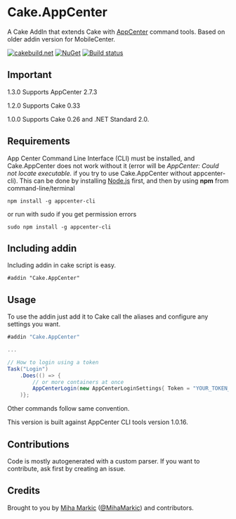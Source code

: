 ﻿# Cake.AppCenter

A Cake AddIn that extends Cake with [AppCenter](https://github.com/Microsoft/appcenter-cli/) command tools. Based on older addin version for MobileCenter.

[![cakebuild.net](https://img.shields.io/badge/WWW-cakebuild.net-blue.svg)](http://cakebuild.net/)
[![NuGet](https://img.shields.io/nuget/v/Cake.AppCenter.svg)](https://www.nuget.org/packages/Cake.AppCenter)
[![Build status](https://ci.appveyor.com/api/projects/status/vi07dth3d1gek7ak?svg=true)](https://ci.appveyor.com/project/cakecontrib/cake-appcenter)

## Important

1.3.0 Supports AppCenter 2.7.3

1.2.0 Supports Cake 0.33

1.0.0 Supports Cake 0.26 and .NET Standard 2.0.

## Requirements

App Center Command Line Interface (CLI) must be installed, and Cake.AppCenter does not work without it (error will be *AppCenter: Could not locate executable.* if you try to use Cake.AppCenter without appcenter-cli). This can be done by installing [Node.js](https://nodejs.org/) first, and then by using **npm** from command-line/terminal

```
npm install -g appcenter-cli
```

or run with sudo if you get permission errors

```
sudo npm install -g appcenter-cli
```

## Including addin
Including addin in cake script is easy.
```
#addin "Cake.AppCenter"
```
## Usage

To use the addin just add it to Cake call the aliases and configure any settings you want.

```csharp
#addin "Cake.AppCenter"

...

// How to login using a token
Task("Login")
	.Does(() => {
		// or more containers at once
		AppCenterLogin(new AppCenterLoginSettings{ Token = "YOUR_TOKEN_HERE" });
	)};
```
Other commands follow same convention.

This version is built against AppCenter CLI tools version 1.0.16.

## Contributions

Code is mostly autogenerated with a custom parser. If you want to contribute, ask first by creating an issue.

## Credits

Brought to you by [Miha Markic](https://github.com/MihaMarkic) ([@MihaMarkic](https://twitter.com/MihaMarkic/)) and contributors.
